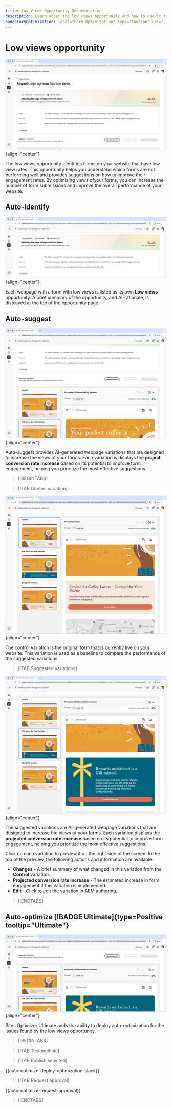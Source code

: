 ```yaml
---
title: Low Views Opportunity Documentation
description: Learn about the low views opportunity and how to use it to improve form engagement on your website.
badgeFormOptimization: label="Form Optimization" type="Caution" url="../../opportunity-types/form-optimization.md" tooltip="Form Optimization"
---
```


# Low views opportunity

![Low views opportunity](./assets/low-views/hero.png){align="center"}

The low views opportunity identifies forms on your website that have low view rates. This opportunity helps you understand which forms are not performing well and provides suggestions on how to improve their engagement rates. By optimizing views ofyour forms, you can increase the number of form submissions and improve the overall performance of your website.

## Auto-identify

![Auto-identify low views](./assets/low-views/auto-identify.png){align="center"}

Each webpage with a form with low views is listed as its own **Low views** opportunity. A brief summary of the opportunity, and AI-rationale, is displayed at the top of the opportunity page.

## Auto-suggest

![Auto-suggest low views](./assets/low-views/auto-suggest.png){align="center"}

Auto-suggest provides AI-generated webpage variations that are designed to increase the views of your forms. Each variation is displays the **project conversion rate increase** based on its potential to improve form engagement, helping you prioritize the most effective suggestions.

>[!BEGINTABS]

>[!TAB Control variation]

![Control variations](./assets/low-views/control-variation.png){align="center"}

The control variation is the original form that is currently live on your website. This variation is used as a baseline to compare the performance of the suggested variations.

>[!TAB Suggested variations]

![Suggested variations](./assets/low-views/suggested-variations.png){align="center"}

The suggested variations are AI-generated webpage variations that are designed to increase the views of your forms. Each variation displays the **projected conversion rate increase** based on its potential to improve form engagement, helping you prioritize the most effective suggestions.

Click on each variation to preview it on the right side of the screen. In the top of the preview, the following actions and information are available:

* **Changes** - A brief summary of what changed in this variation from the **Control** variation.
* **Projected conversion rate increase** - The estimated increase in form engagement if this variation is implemented.
* **Edit** - Click to edit the variation in AEM authoring.

>[!ENDTABS]

## Auto-optimize [!BADGE Ultimate]{type=Positive tooltip="Ultimate"}


![Auto-optimize low views](./assets/low-views/auto-optimize.png){align="center"}

Sites Optimizer Ultimate adds the ability to deploy auto-optimization for the issues found by the low views opportunity.

>[!BEGINTABS]

>[!TAB Test multiple]


>[!TAB Publish selected]

{{auto-optimize-deploy-optimization-slack}}

>[!TAB Request approval]

{{auto-optimize-request-approval}}

>[!ENDTABS]
